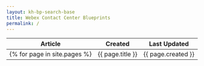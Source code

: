 ```yaml
---
layout: kh-bp-search-base
title: Webex Contact Center Blueprints
permalink: /
---
```




| Article | Created | Last Updated |
| :-: | :-: | :-: |
{% for page in site.pages %}| {{ page.title }} | {{ page.created }} | {{page.updated}} | {% endfor %}

<!-- <table>
  <tr>
    <th>Article</th>
    <th>Created</th>
    <th>Last Updated</th>
  </tr>
   {% for page in collection.pages %}
   <tr>
   <th><a href="{{ page.url }}" >{{ page.title }}</th>
   <th> {{ page.created }} </th>
   <th>{{page.updated}} </th>
</tr>
{% endfor %}
</table> -->